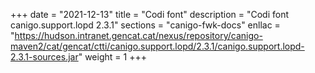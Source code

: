 +++
date        = "2021-12-13"
title       = "Codi font"
description = "Codi font canigo.support.lopd 2.3.1"
sections    = "canigo-fwk-docs"
enllac		= "https://hudson.intranet.gencat.cat/nexus/repository/canigo-maven2/cat/gencat/ctti/canigo.support.lopd/2.3.1/canigo.support.lopd-2.3.1-sources.jar"
weight		= 1
+++
